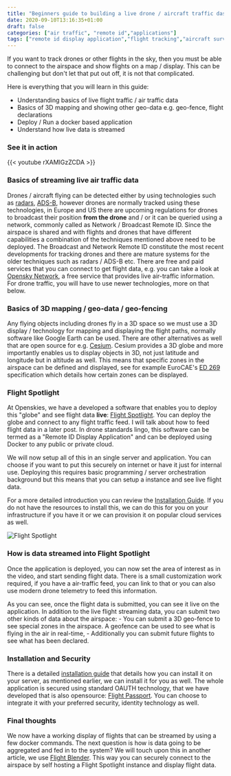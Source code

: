 ```yaml
---
title: "Beginners guide to building a live drone / aircraft traffic dashboard"
date: 2020-09-10T13:16:35+01:00
draft: false
categories: ["air traffic", "remote id","applications"]
tags: ["remote id display application","flight tracking","aircraft surveillance"]
---
```


If you want to track drones or other flights in the sky, then you must be able to connect to the airspace and show flights on a map / display. This can be challenging but don't let that put out off, it is not that complicated.
<!--more-->

Here is everything that you will learn in this guide:

- Understanding basics of live flight traffic / air traffic data
- Basics of 3D mapping and showing other geo-data e.g. geo-fence, flight declarations
- Deploy / Run a docker based application
- Understand how live data is streamed

### See it in action

{{< youtube rXAMIGzZCDA >}}

### Basics of streaming live air traffic data

Drones / aircraft flying can be detected either by using technologies such as [radars](https://en.wikipedia.org/wiki/Radar), [ADS-B](https://en.wikipedia.org/wiki/Automatic_dependent_surveillance_%E2%80%93_broadcast), however drones are normally tracked using these technologies, in Europe and US there are upcoming regulations for drones to broadcast their position __from the drone__ and / or it can be queried using a network, commonly called as Network / Broadcast Remote ID. Since the airspace is shared and with flights and drones that have different capabilities a combination of the techniques mentioned above need to be deployed. The Broadcast and Network Remote ID constitute the most recent developments for tracking drones and there are mature systems for the older techniques such as radars / ADS-B etc. There are free and paid services that you can connect to get flight data, e.g. you can take a look at [Opensky Network](https://opensky-network.org/), a free service that provides live air-traffic information. For drone traffic, you will have to use newer technologies, more on that below.

### Basics of 3D mapping / geo-data / geo-fencing

Any flying objects including drones fly in a 3D space so we must use a 3D display / technology for mapping and displaying the flight paths, normally software like Google Earth can be used. There are other alternatives as well that are open source for e.g. [Cesium](https://cesiumjs.org). Cesium provides a 3D globe and more importantly enables us to display objects in 3D, not just latitude and longitude but in altitude as well. This means that specific zones in the airspace can be defined and displayed, see for example EuroCAE's [ED 269](https://eshop.eurocae.net/eurocae-documents-and-reports/ed-269/) specification which details how certain zones can be displayed.

### Flight Spotlight

At Openskies, we have a developed a software that enables you to deploy this "globe" and see flight data **live**: [Flight Spotlight](https://github.com/openskies-sh/flight-spotlight). You can deploy the globe and connect to any flight traffic feed. I will talk about how to feed flight data in a later post. In drone standards lingo, this software can be termed as a "Remote ID Display Application" and can be deployed using Docker to any public or private cloud.

We will now setup all of this in an single server and application. You can choose if you want to put this securely on internet or have it just for internal use. Deploying this requires basic programming / server orchestration background but this means that you can setup a instance and see live flight data.

For a more detailed introduction  you can review the [Installation Guide](https://github.com/openskies-sh/flight-spotlight/blob/master/documents/installation-instructions.md). If you do not have the resources to install this, we can do this for you on your infrastructure if you have it or we can provision it on popular cloud services as well. 

![Flight Spotlight](https://i.imgur.com/6kfx13d.png)

### How is data streamed into Flight Spotlight

Once the application is deployed, you can now set the area of interest as in the video, and start sending flight data. There is a small customization work required, if you have a air-traffic feed, you can link to that or you can also use modern drone telemetry to feed  this information.

As you can see, once the flight data is submitted, you can see it live on the application. In addition to the live flight streaming data, you can submit two other kinds of data about the airspace:
    - You can submit a 3D geo-fence to see special zones in the airspace. A geofence can be  used to see what is flying in the air in real-time,
    - Additionally you can submit future flights to see what has been declared.

### Installation and Security

There is a detailed [installation guide](https://github.com/openskies-sh/flight-spotlight/blob/master/documents/installation-instructions.md) that details how you can install it on your server, as mentioned earlier, we can install it for you as well. The whole application is secured using standard OAUTH technology, that we have developed that is also opensource: [Flight Passport](https://www.github.com/openskies-sh/flight-passport). You can choose to integrate it with your preferred security, identity technology as well.

### Final thoughts

We now have a working display of flights that can be streamed by using a few docker commands. The next question is how is data going to be aggregated and fed in to the system? We will touch upon this in another article, we use [Flight Blender](https://www.github.com/openskies-sh/flight-blender). This way you can securely connect to the airspace by self hosting a Flight Spotlight instance and display flight data.